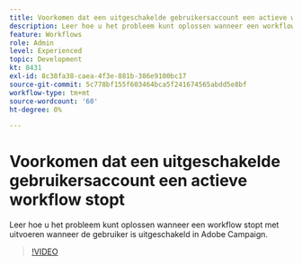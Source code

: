 ```yaml
---
title: Voorkomen dat een uitgeschakelde gebruikersaccount een actieve workflow stopt
description: Leer hoe u het probleem kunt oplossen wanneer een workflow stopt met uitvoeren wanneer de gebruiker is uitgeschakeld in Adobe Campaign.
feature: Workflows
role: Admin
level: Experienced
topic: Development
kt: 8431
exl-id: 8c38fa38-caea-4f3e-881b-386e9100bc17
source-git-commit: 5c778bf155f603464bca5f241674565abdd5e8bf
workflow-type: tm+mt
source-wordcount: '60'
ht-degree: 0%

---
```


# Voorkomen dat een uitgeschakelde gebruikersaccount een actieve workflow stopt

Leer hoe u het probleem kunt oplossen wanneer een workflow stopt met uitvoeren wanneer de gebruiker is uitgeschakeld in Adobe Campaign.


>[!VIDEO](https://video.tv.adobe.com/v/335988?quality=12)
